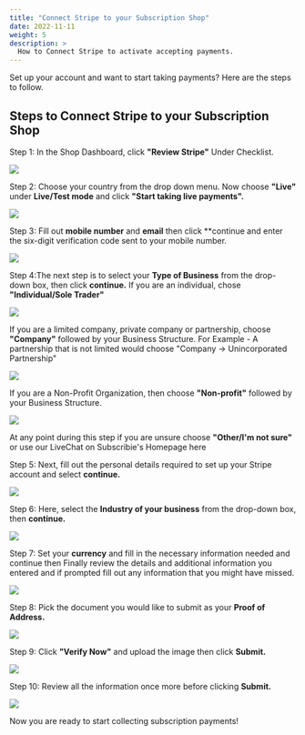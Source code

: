 ```yaml
---
title: "Connect Stripe to your Subscription Shop"
date: 2022-11-11
weight: 5
description: >
  How to Connect Stripe to activate accepting payments.
---
```


Set up your account and want to start taking payments? Here are the steps to follow.

## Steps to Connect Stripe to your Subscription Shop

Step 1: In the Shop Dashboard, click **"Review Stripe"**  Under Checklist.

![](https://subscribie.co.uk/blog/content/images/size/w1000/2022/11/image-27.png)


Step 2: Choose your country from the drop down menu. Now choose **"Live"** under **Live/Test mode** and click **"Start taking live payments".**

![](https://subscribie.co.uk/blog/content/images/2022/10/image-4.png)

Step 3: Fill out **mobile number** and **email** then click **continue  and  enter the six-digit verification code sent to your mobile number. 

![](https://subscribie.co.uk/blog/content/images/2022/11/image-17.png)

Step 4:The next step is to select your **Type of Business** from the drop-down box, then click **continue.**
If you are an individual, chose **"Individual/Sole Trader"**

![](https://subscribie.co.uk/blog/content/images/size/w1000/2022/11/image-4.png)

If you are a limited company, private company or partnership, choose **"Company"** followed by your Business Structure.
For Example - A partnership that is not limited would choose "Company -> Unincorporated Partnership"

![](https://subscribie.co.uk/blog/content/images/size/w1000/2022/11/image-28.png)

If you are a Non-Profit Organization, then choose **"Non-profit"** followed by your Business Structure.

![](https://subscribie.co.uk/blog/content/images/size/w1000/2022/11/image-29.png)

At any point during this step if you are unsure choose **"Other/I'm not sure"** or use our LiveChat on Subscribie's Homepage here


Step 5: Next, fill out the personal details required to set up your Stripe account and select **continue.**

![](https://subscribie.co.uk/blog/content/images/2022/11/image-30.png)

Step 6: Here, select the **Industry of your business** from the drop-down box, then **continue.**

![](https://subscribie.co.uk/blog/content/images/2022/11/image-31.png)

Step 7: Set your **currency** and fill in the necessary information needed and continue then Finally review the details and additional information you entered and if prompted fill out any information that you might have missed.

![](https://subscribie.co.uk/blog/content/images/2022/11/image-32.png)

Step 8: Pick the document you would like to submit as your **Proof of Address.**

![](https://subscribie.co.uk/blog/content/images/2022/11/image-33.png)

Step 9: Click **"Verify Now"** and upload the image then click **Submit.**

![](https://subscribie.co.uk/blog/content/images/2022/11/image-34.png)

Step 10: Review all the information once more before clicking **Submit.**

![](https://subscribie.co.uk/blog/content/images/2022/11/image-35.png)

Now you are ready to start collecting subscription payments!